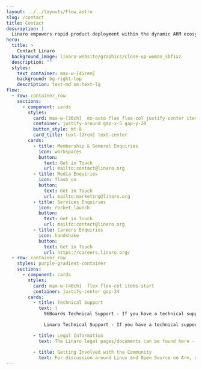 ```yaml
---
layout: ../../layouts/Flow.astro
slug: /contact
title: Contact
description: |
  Linaro empowers rapid product deployment within the dynamic ARM ecosystem. Our cutting-edge solutions and collaborative platform facilitate the swift development, testing, and delivery of ARM-based innovations, enabling businesses to stay ahead in today's competitive technology landscape.
hero:
  title: >
    Contact Linaro
  background_image: linaro-website/graphics/close-up-woman_sbf1xz
  description: ""
  styles:
    text_container: max-w-[45rem]
    background: bg-right-top
    description: text-md sm:text-lg
flow:
  - row: container_row
    sections:
      - component: cards
        styles:
          card: max-w-[30ch]  mx-auto flex flex-col justify-center items-center
          container: justify-around gap-x-5 gap-y-20
          button_style: mt-8
          card_title: text-[2rem] text-center
        cards:
          - title: Membership & General Enquiries
            icon: workspaces
            button:
              text: Get in Touch
              url: mailto:contact@linaro.org
          - title: Media Enquiries
            icon: flash_on
            button:
              text: Get in Touch
              url: mailto:marketing@linaro.org
          - title: Services Enquiries
            icon: rocket_launch
            button:
              text: Get in Touch
              url: mailto:contact@linaro.org
          - title: Careers Enquiries
            icon: handshake
            button:
              text: Get in Touch
              url: https://careers.linaro.org/
  - row: container_row
    styles: purple-gradient-container
    sections:
      - component: cards
        styles:
          card: max-w-[40ch]  flex flex-col items-start
          container: justify-center gap-24
        cards:
          - title: Technical Support
            text: |
              96Boards Technical Support - If you have a technical support query relating to 96Boards, please post your question on [96Boards](https://discuss.96boards.org/).

              Linaro Technical Support - If you have a technical support query relating to Linaro, please go to our support page.

          - title: Legal Information
            text: The Linaro legal pages/documents can be found here - [/legal/](/legal)

          - title: Getting Involved with the Community
            text: For discussion around Linux and Open Source on Arm, subscribe to the lists on [Linaro Lists Site](https://lists.linaro.org/mailman3/lists/).
---
```

